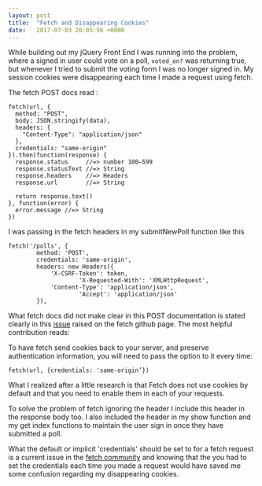 ```yaml
---
layout: post
title:  "Fetch and Disappearing Cookies"
date:   2017-07-03 20:05:56 +0000
---
```



While building out my jQuery Front End I was running into the problem, where a signed in user could vote on a poll, `voted_on?` was returning true, but whenever I tried to submit the voting form I was no longer signed in. My session cookies were disappearing each time I made a request using fetch. 

The fetch POST docs read :

```
fetch(url, {
  method: "POST",
  body: JSON.stringify(data),
  headers: {
    "Content-Type": "application/json"
  },
  credentials: "same-origin"
}).then(function(response) {
  response.status     //=> number 100–599
  response.statusText //=> String
  response.headers    //=> Headers
  response.url        //=> String

  return response.text()
}, function(error) {
  error.message //=> String
})
```

I was passing in the fetch headers in my submitNewPoll function like this

```
fetch('/polls', {
		method: 'POST',
		credentials: 'same-origin',
		headers: new Headers({
			'X-CSRF-Token': token,
	        		'X-Requested-With': 'XMLHttpRequest',
			'Content-Type': 'application/json',
	        		'Accept': 'application/json'
		}),
```

What fetch docs did not make clear in this POST documentation is stated clearly in this [issue]( https://github.com/github/fetch/issues/163#issuecomment-112180606) raised on the fetch github page. The most helpful contribution reads:

To have fetch send cookies back to your server, and preserve authentication information, you will need to pass the option to it every time:

```
fetch(url, {credentials: 'same-origin’})
```

What I realized after a little research is that Fetch does not use cookies by default and that you need to enable them in each of your requests.

To solve the problem of fetch ignoring the header I include this header in the response body too. I also included the header in my show function and my get index functions to maintain the user sign in once they have submitted a poll. 

What the default or implicit 'credentials' should be set to for a fetch request is a current issue in the [fetch community](https://github.com/github/fetch/pull/56#issuecomment-69113848) 
and knowing that the you had to set the credentials each time you made a request would have saved me some confusion regarding my disappearing cookies.

